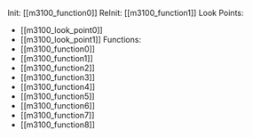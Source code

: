 Init: [[m3100_function0]]
ReInit: [[m3100_function1]]
Look Points:
- [[m3100_look_point0]]
- [[m3100_look_point1]]
Functions:
- [[m3100_function0]]
- [[m3100_function1]]
- [[m3100_function2]]
- [[m3100_function3]]
- [[m3100_function4]]
- [[m3100_function5]]
- [[m3100_function6]]
- [[m3100_function7]]
- [[m3100_function8]]
